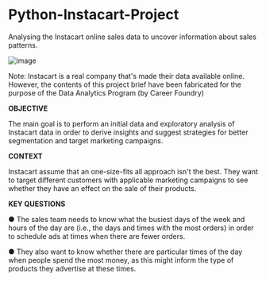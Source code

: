 # Python-Instacart-Project

Analysing the Instacart online sales data to uncover information about sales patterns.

![image](https://github.com/AlexandraMina/Python-Instacart-Project/assets/169406778/4fe4f705-a328-4cbc-ad22-2fdd59a50050)

Note: Instacart is a real company that's made their data available online. However, the contents of this project brief have been fabricated for the purpose of the Data Analytics Program (by Career Foundry)

**OBJECTIVE**

The main goal is to perform an initial data and exploratory analysis of Instacart data in order to derive insights and suggest strategies for better segmentation and target marketing campaigns.



**CONTEXT**

Instacart assume that an one-size-fits all approach isn't the best. They want to target different customers with applicable marketing campaigns to see whether they have an effect on the sale of their products.



**KEY QUESTIONS**

● The sales team needs to know what the busiest days of the week and hours of the day are (i.e., the days and times with the most orders) in order to schedule ads at times when there are fewer orders.

● They also want to know whether there are particular times of the day when people spend the most money, as this might inform the type of products they advertise at these times.





